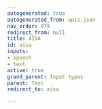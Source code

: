 ```yaml
---
autogenerated: true
autogenerated_from: apis.json
nav_order: 979
redirect_from: null
title: AISA
id: aisa
inputs:
- speech
- text
active: true
grand_parent: Input types
parent: Text
redirect_to: aisa

---
```


